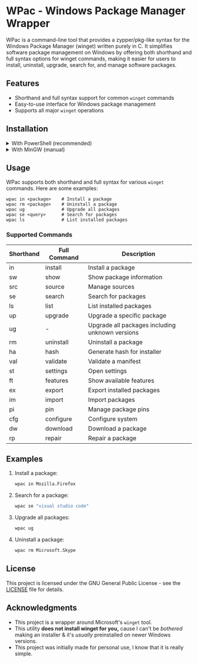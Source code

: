 # WPac - Windows Package Manager Wrapper

WPac is a command-line tool that provides a zypper/pkg-like syntax for the Windows Package Manager (winget) written purely in C. It simplifies software package management on Windows by offering both shorthand and full syntax options for winget commands, making it easier for users to install, uninstall, upgrade, search for, and manage software packages.

## Features

- Shorthand and full syntax support for common `winget` commands
- Easy-to-use interface for Windows package management
- Supports all major `winget` operations

## Installation

<details>
<summary>With PowerShell (recommended)</summary>

### Installation:

```powershell
iex "& { $(iwr -useb 'https://raw.githubusercontent.com/Gur0v/wpac/main/ins.ps1') }"
```

### Removal:

```powershell
iex "& { $(iwr -useb 'https://raw.githubusercontent.com/Gur0v/wpac/main/rem.ps1') }"
```

</details>

<details>
<summary>With MinGW (manual)</summary>

1. Clone this repository:
   ```sh
   git clone https://github.com/Gur0v/wpac.git
   cd wpac
   ```

2. Compile the C using MinGW:
   ```sh
   gcc -o wpac.exe wpac.c
   ```

3. Add the directory containing the `wpac` executable to your system's PATH.

</details>

## Usage

WPac supports both shorthand and full syntax for various `winget` commands. Here are some examples:

```
wpac in <package>    # Install a package
wpac rm <package>    # Uninstall a package
wpac ug              # Upgrade all packages
wpac se <query>      # Search for packages
wpac ls              # List installed packages
```

### Supported Commands

| Shorthand | Full Command | Description |
|-----------|--------------|-------------|
| in        | install      | Install a package |
| sw        | show         | Show package information |
| src       | source       | Manage sources |
| se        | search       | Search for packages |
| ls        | list         | List installed packages |
| up        | upgrade      | Upgrade a specific package |
| ug        | -            | Upgrade all packages including unknown versions |
| rm        | uninstall    | Uninstall a package |
| ha        | hash         | Generate hash for installer |
| val       | validate     | Validate a manifest |
| st        | settings     | Open settings |
| ft        | features     | Show available features |
| ex        | export       | Export installed packages |
| im        | import       | Import packages |
| pi        | pin          | Manage package pins |
| cfg       | configure    | Configure system |
| dw        | download     | Download a package |
| rp        | repair       | Repair a package |

## Examples

1. Install a package:
   ```sh
   wpac in Mozilla.Firefox
   ```

2. Search for a package:
   ```sh
   wpac se "visual studio code"
   ```

3. Upgrade all packages:
   ```sh
   wpac ug
   ```

4. Uninstall a package:
   ```sh
   wpac rm Microsoft.Skype
   ```

## License

This project is licensed under the GNU General Public License - see the [LICENSE](https://raw.githubusercontent.com/Gur0v/wpac/main/LICENSE) file for details.

## Acknowledgments

- This project is a wrapper around Microsoft's `winget` tool.
- This utility **does not install winget for you,** cause I can't be *bothered* making an installer & it's *usually* preinstalled on newer Windows versions.
- This project was initially made for personal use, I know that it is really simple.

